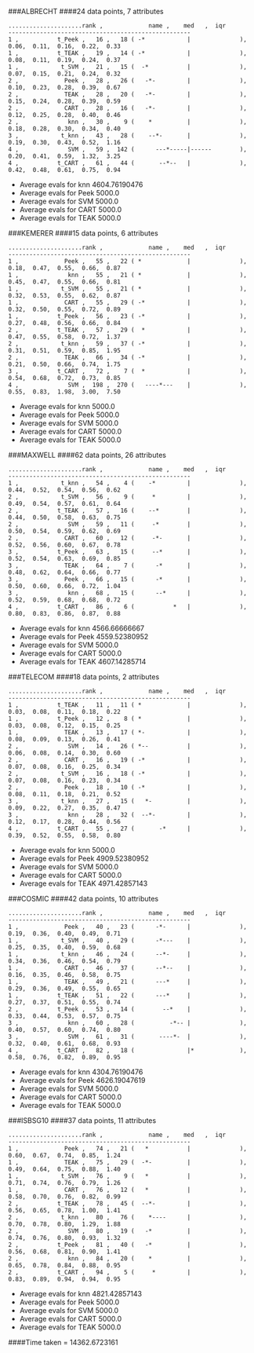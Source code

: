 ###ALBRECHT
####24 data points,  7 attributes
```
.....................rank ,             name ,    med   ,  iqr 
----------------------------------------------------
1 ,           t_Peek ,   16 ,   18 ( -*            |              ), 0.06,  0.11,  0.16,  0.22,  0.33
1 ,           t_TEAK ,   19 ,   14 ( -*            |              ), 0.08,  0.11,  0.19,  0.24,  0.37
1 ,            t_SVM ,   21 ,   15 (  -*           |              ), 0.07,  0.15,  0.21,  0.24,  0.32
2 ,             Peek ,   28 ,   26 (   -*-         |              ), 0.10,  0.23,  0.28,  0.39,  0.67
2 ,             TEAK ,   28 ,   20 (   -*-         |              ), 0.15,  0.24,  0.28,  0.39,  0.59
2 ,             CART ,   28 ,   16 (   -*-         |              ), 0.12,  0.25,  0.28,  0.40,  0.46
2 ,              knn ,   30 ,    9 (    *          |              ), 0.18,  0.28,  0.30,  0.34,  0.40
3 ,            t_knn ,   43 ,   28 (    --*-       |              ), 0.19,  0.30,  0.43,  0.52,  1.16
4 ,              SVM ,   59 ,  142 (      ---*-----|------        ), 0.20,  0.41,  0.59,  1.32,  3.25
4 ,           t_CART ,   61 ,   44 (       --*--   |              ), 0.42,  0.48,  0.61,  0.75,  0.94
```

- Average evals for knn 4604.76190476
- Average evals for Peek 5000.0
- Average evals for SVM 5000.0
- Average evals for CART 5000.0
- Average evals for TEAK 5000.0

###KEMERER
####15 data points,  6 attributes
```
.....................rank ,             name ,    med   ,  iqr 
----------------------------------------------------
1 ,             Peek ,   55 ,   22 ( *             |              ), 0.18,  0.47,  0.55,  0.66,  0.87
1 ,              knn ,   55 ,   21 ( *             |              ), 0.45,  0.47,  0.55,  0.66,  0.81
1 ,            t_SVM ,   55 ,   21 ( *             |              ), 0.32,  0.53,  0.55,  0.62,  0.87
1 ,             CART ,   55 ,   29 ( -*            |              ), 0.32,  0.50,  0.55,  0.72,  0.89
1 ,           t_Peek ,   56 ,   23 ( -*            |              ), 0.27,  0.48,  0.56,  0.66,  0.84
2 ,           t_TEAK ,   57 ,   29 (  *            |              ), 0.47,  0.55,  0.58,  0.72,  1.37
2 ,            t_knn ,   59 ,   37 ( -*            |              ), 0.31,  0.51,  0.59,  0.85,  1.95
2 ,             TEAK ,   66 ,   34 ( -*            |              ), 0.21,  0.50,  0.66,  0.74,  1.75
3 ,           t_CART ,   72 ,    7 (  *            |              ), 0.54,  0.68,  0.72,  0.73,  0.85
4 ,              SVM ,  198 ,  270 (   ----*---    |              ), 0.55,  0.83,  1.98,  3.00,  7.50
```

- Average evals for knn 5000.0
- Average evals for Peek 5000.0
- Average evals for SVM 5000.0
- Average evals for CART 5000.0
- Average evals for TEAK 5000.0

###MAXWELL
####62 data points,  26 attributes
```
.....................rank ,             name ,    med   ,  iqr 
----------------------------------------------------
1 ,            t_knn ,   54 ,    4 (    -*         |              ), 0.44,  0.52,  0.54,  0.56,  0.62
2 ,            t_SVM ,   56 ,    9 (     *         |              ), 0.49,  0.54,  0.57,  0.61,  0.64
2 ,           t_TEAK ,   57 ,   16 (    --*        |              ), 0.44,  0.50,  0.58,  0.63,  0.75
2 ,              SVM ,   59 ,   11 (     -*        |              ), 0.50,  0.54,  0.59,  0.62,  0.69
2 ,             CART ,   60 ,   12 (     -*-       |              ), 0.52,  0.56,  0.60,  0.67,  0.78
3 ,           t_Peek ,   63 ,   15 (     --*       |              ), 0.52,  0.54,  0.63,  0.69,  0.85
3 ,             TEAK ,   64 ,    7 (      -*       |              ), 0.48,  0.62,  0.64,  0.66,  0.77
3 ,             Peek ,   66 ,   15 (      -*       |              ), 0.50,  0.60,  0.66,  0.72,  1.04
3 ,              knn ,   68 ,   15 (      --*      |              ), 0.52,  0.59,  0.68,  0.68,  0.72
4 ,           t_CART ,   86 ,    6 (           *   |              ), 0.80,  0.83,  0.86,  0.87,  0.88
```

- Average evals for knn 4566.66666667
- Average evals for Peek 4559.52380952
- Average evals for SVM 5000.0
- Average evals for CART 5000.0
- Average evals for TEAK 4607.14285714

###TELECOM
####18 data points,  2 attributes
```
.....................rank ,             name ,    med   ,  iqr 
----------------------------------------------------
1 ,           t_TEAK ,   11 ,   11 ( *             |              ), 0.03,  0.08,  0.11,  0.18,  0.22
1 ,           t_Peek ,   12 ,    8 ( *             |              ), 0.03,  0.08,  0.12,  0.15,  0.25
1 ,             TEAK ,   13 ,   17 ( *-            |              ), 0.08,  0.09,  0.13,  0.26,  0.41
2 ,              SVM ,   14 ,   26 ( *--           |              ), 0.06,  0.08,  0.14,  0.30,  0.60
2 ,             CART ,   16 ,   19 ( -*            |              ), 0.07,  0.08,  0.16,  0.25,  0.34
2 ,            t_SVM ,   16 ,   18 ( -*            |              ), 0.07,  0.08,  0.16,  0.23,  0.34
2 ,             Peek ,   18 ,   10 ( -*            |              ), 0.08,  0.11,  0.18,  0.21,  0.52
3 ,            t_knn ,   27 ,   15 (   *-          |              ), 0.09,  0.22,  0.27,  0.35,  0.47
3 ,              knn ,   28 ,   32 (  --*-         |              ), 0.12,  0.17,  0.28,  0.44,  0.56
4 ,           t_CART ,   55 ,   27 (       -*      |              ), 0.39,  0.52,  0.55,  0.58,  0.80
```

- Average evals for knn 5000.0
- Average evals for Peek 4909.52380952
- Average evals for SVM 5000.0
- Average evals for CART 5000.0
- Average evals for TEAK 4971.42857143

###COSMIC
####42 data points,  10 attributes
```
.....................rank ,             name ,    med   ,  iqr 
----------------------------------------------------
1 ,             Peek ,   40 ,   23 (      -*-      |              ), 0.19,  0.36,  0.40,  0.49,  0.71
1 ,            t_SVM ,   40 ,   29 (      -*---    |              ), 0.25,  0.35,  0.40,  0.59,  0.68
1 ,            t_knn ,   46 ,   24 (      --*-     |              ), 0.34,  0.36,  0.46,  0.54,  0.79
1 ,             CART ,   46 ,   37 (      --*--    |              ), 0.16,  0.35,  0.46,  0.58,  0.75
1 ,             TEAK ,   49 ,   21 (      ---*     |              ), 0.29,  0.36,  0.49,  0.55,  0.65
1 ,           t_TEAK ,   51 ,   22 (      ---*     |              ), 0.27,  0.37,  0.51,  0.55,  0.74
2 ,           t_Peek ,   53 ,   14 (        --*    |              ), 0.33,  0.44,  0.53,  0.57,  0.75
3 ,              knn ,   60 ,   28 (          -*-- |              ), 0.40,  0.57,  0.60,  0.74,  0.80
3 ,              SVM ,   61 ,   31 (       ----*-  |              ), 0.32,  0.40,  0.61,  0.68,  0.93
4 ,           t_CART ,   82 ,   18 (               |*             ), 0.58,  0.76,  0.82,  0.89,  0.95
```

- Average evals for knn 4304.76190476
- Average evals for Peek 4626.19047619
- Average evals for SVM 5000.0
- Average evals for CART 5000.0
- Average evals for TEAK 5000.0

###ISBSG10
####37 data points,  11 attributes
```
.....................rank ,             name ,    med   ,  iqr 
----------------------------------------------------
1 ,             Peek ,   74 ,   21 (   *           |              ), 0.60,  0.67,  0.74,  0.85,  1.24
1 ,             TEAK ,   75 ,   29 (  -*-          |              ), 0.49,  0.64,  0.75,  0.88,  1.40
1 ,            t_SVM ,   76 ,    9 (   *           |              ), 0.71,  0.74,  0.76,  0.79,  1.26
1 ,             CART ,   76 ,   12 (   *           |              ), 0.58,  0.70,  0.76,  0.82,  0.99
2 ,           t_TEAK ,   78 ,   45 (  --*-         |              ), 0.56,  0.65,  0.78,  1.00,  1.41
2 ,            t_knn ,   80 ,   76 (    *----      |              ), 0.70,  0.78,  0.80,  1.29,  1.88
2 ,              SVM ,   80 ,   19 (   -*          |              ), 0.74,  0.76,  0.80,  0.93,  1.32
2 ,           t_Peek ,   81 ,   40 (   -*          |              ), 0.56,  0.68,  0.81,  0.90,  1.41
2 ,              knn ,   84 ,   20 (    *          |              ), 0.65,  0.78,  0.84,  0.88,  0.95
2 ,           t_CART ,   94 ,    5 (     *         |              ), 0.83,  0.89,  0.94,  0.94,  0.95
```

- Average evals for knn 4821.42857143
- Average evals for Peek 5000.0
- Average evals for SVM 5000.0
- Average evals for CART 5000.0
- Average evals for TEAK 5000.0

####Time taken = 14362.6723161
